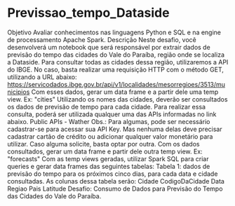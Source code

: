# Previssao_tempo_Dataside
Objetivo
Avaliar conhecimentos nas linguagens Python e SQL e na engine de processamento Apache Spark.
Descrição
Neste desafio, você desenvolverá um notebook que será responsável por extrair dados de
previsão do tempo das cidades do Vale do Paraíba, região onde se localiza a Dataside. Para
consultar todas as cidades dessa região, utilizaremos a API do IBGE. No caso, basta realizar
uma requisição HTTP com o método GET, utilizando a URL abaixo:
https://servicodados.ibge.gov.br/api/v1/localidades/mesorregioes/3513/municipios
Com esses dados, gerar um data frame e a partir dele uma temp view. Ex: "cities"
Utilizando os nomes das cidades, deverão ser consultados os dados de previsão de tempo para
cada cidade. Para realizar essa consulta, poderá ser utilizada qualquer uma das APIs
informadas no link abaixo.
Public APIs - Wather
Obs.: Para algumas, pode ser necessário cadastrar-se para acessar sua API Key. Mas nenhuma
delas deve precisar cadastrar cartão de crédito ou adicionar qualquer valor monetário para
utilizar. Caso alguma solicite, basta optar por outra.
Com os dados consultados, gerar um data frame e partir dele outra temp view. Ex: "forecasts"
Com as temp views geradas, utilizar Spark SQL para criar queries e gerar data frames das
seguintes tabelas:
Tabela 1: dados de previsão do tempo para os próximos cinco dias, para cada data e
cidade consultadas. As colunas dessa tabela serão:
Cidade
CodigoDaCidade
Data
Regiao
Pais
Latitude
Desafio: Consumo de Dados para Previsão do Tempo das
Cidades do Vale do Paraíba.
